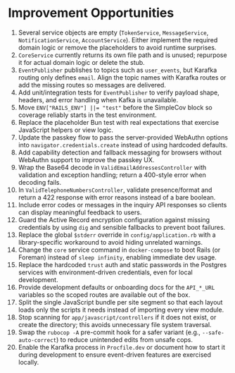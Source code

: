 # Improvement Opportunities

1. Several service objects are empty (`TokenService`, `MessageService`, `NotificationService`, `AccountService`). Either implement the required domain logic or remove the placeholders to avoid runtime surprises.
2. `CoreService` currently returns its own file path and is unused; repurpose it for actual domain logic or delete the stub.
3. `EventPublisher` publishes to topics such as `user_events`, but Karafka routing only defines `email`. Align the topic names with Karafka routes or add the missing routes so messages are delivered.
4. Add unit/integration tests for `EventPublisher` to verify payload shape, headers, and error handling when Kafka is unavailable.
5. Move `ENV["RAILS_ENV"] ||= "test"` before the SimpleCov block so coverage reliably starts in the test environment.
6. Replace the placeholder Bun test with real expectations that exercise JavaScript helpers or view logic.
7. Update the passkey flow to pass the server-provided WebAuthn options into `navigator.credentials.create` instead of using hardcoded defaults.
8. Add capability detection and fallback messaging for browsers without WebAuthn support to improve the passkey UX.
9. Wrap the Base64 decode in `ValidEmailAddressesController` with validation and exception handling; return a 400-style error when decoding fails.
10. In `ValidTelephoneNumbersController`, validate presence/format and return a 422 response with error reasons instead of a bare boolean.
11. Include error codes or messages in the inquiry API responses so clients can display meaningful feedback to users.
12. Guard the Active Record encryption configuration against missing credentials by using `dig` and sensible fallbacks to prevent boot failures.
13. Replace the global `$stderr` override in `config/application.rb` with a library-specific workaround to avoid hiding unrelated warnings.
14. Change the `core` service command in `docker-compose` to boot Rails (or Foreman) instead of `sleep infinity`, enabling immediate dev usage.
15. Replace the hardcoded `trust` auth and static passwords in the Postgres services with environment-driven credentials, even for local development.
16. Provide development defaults or onboarding docs for the `API_*_URL` variables so the scoped routes are available out of the box.
17. Split the single JavaScript bundle per site segment so that each layout loads only the scripts it needs instead of importing every view module.
18. Stop scanning for `app/javascript/controllers` if it does not exist, or create the directory; this avoids unnecessary file system traversal.
19. Swap the `rubocop -A` pre-commit hook for a safer variant (e.g., `--safe-auto-correct`) to reduce unintended edits from unsafe cops.
20. Enable the Karafka process in `Procfile.dev` or document how to start it during development to ensure event-driven features are exercised locally.
